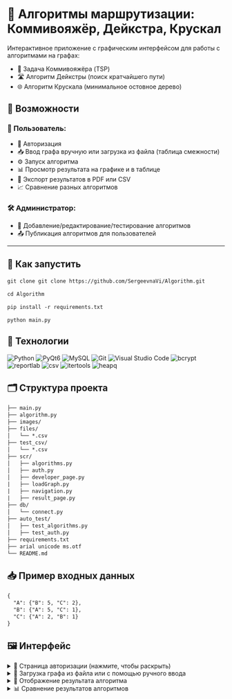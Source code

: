 # 🧠 Алгоритмы маршрутизации: Коммивояжёр, Дейкстра, Крускал

Интерактивное приложение с графическим интерфейсом для работы с алгоритмами на графах:
- 🔁 Задача Коммивояжёра (TSP)
- 🛣 Алгоритм Дейкстры (поиск кратчайшего пути)
- 🌐 Алгоритм Крускала (минимальное остовное дерево)

## 📌 Возможности

### 👤 Пользователь:
- 🔐 Авторизация
- 📥 Ввод графа вручную или загрузка из файла (таблица смежности)
- ⚙ Запуск алгоритма
- 📊 Просмотр результата на графике и в таблице
- 📁 Экспорт результатов в PDF или CSV
- 📈 Сравнение разных алгоритмов

### 🛠 Администратор:
- 🔧 Добавление/редактирование/тестирование алгоритмов
- 📤 Публикация алгоритмов для пользователей

---

## 🚀 Как запустить
```
git clone git clone https://github.com/SergeevnaVi/Algorithm.git
```
```
cd Algorithm
```
```
pip install -r requirements.txt
```
```
python main.py
```


## 🧱 Технологии

![Python](https://img.shields.io/badge/python-3670A0?style=for-the-badge&logo=python&logoColor=ffdd54)
![PyQt6](https://img.shields.io/badge/Qt-%23217346.svg?style=for-the-badge&logo=Qt&logoColor=white)
![MySQL](https://img.shields.io/badge/mysql-%2300f.svg?style=for-the-badge&logo=mysql&logoColor=white)
![Git](https://img.shields.io/badge/git-%23F05033.svg?style=for-the-badge&logo=git&logoColor=white)
![Visual Studio Code](https://img.shields.io/badge/Visual%20Studio%20Code-0078d7.svg?style=for-the-badge&logo=visual-studio-code&logoColor=white)
![bcrypt](https://img.shields.io/badge/bcrypt-%23000000.svg?style=for-the-badge&logo=python&logoColor=white)
![reportlab](https://img.shields.io/badge/reportlab-%23000000.svg?style=for-the-badge&logo=python&logoColor=white)
![csv](https://img.shields.io/badge/csv-%23000000.svg?style=for-the-badge&logo=python&logoColor=white)
![itertools](https://img.shields.io/badge/itertools-%23000000.svg?style=for-the-badge&logo=python&logoColor=white)
![heapq](https://img.shields.io/badge/heapq-%23000000.svg?style=for-the-badge&logo=python&logoColor=white)

## 🗂 Структура проекта
```
├── main.py
├── algorithm.py
├── images/
├── files/
│   └── *.csv
├── test_csv/
│   └── *.csv
├── scr/
│   ├── algorithms.py
│   ├── auth.py
│   ├── developer_page.py
|   ├── loadGraph.py
|   ├── navigation.py
|   ├── result_page.py
├── db/
│   └── connect.py
├── auto_test/
│   ├── test_algorithms.py
│   ├── test_auth.py
├── requirements.txt
├── arial unicode ms.otf
└── README.md

```
## 📥 Пример входных данных
```
{
  "A": {"B": 5, "C": 2},
  "B": {"A": 5, "C": 1},
  "C": {"A": 2, "B": 1}
}
```
## 🖼 Интерфейс
<details>
<summary> 🔐 Страница авторизации (нажмите, чтобы раскрыть)</summary>
 
[![authorization][1]][1]
 
[1]: readme_assets/authorization.png

▶️ Описание:
Пользователь или администратор вводит логин и пароль для входа в систему. Реализована проверка с использованием хэшей и подключением к базе данных MySQL.
 
</details>

<details>
<summary> 📁 Загрузка графа из файла или с помощью ручного ввода</summary>
 
[![graph_loading][3]][3]
 
[3]: readme_assets/graph_loading.png

▶️ Описание:
Пользователь может загрузить граф из .csv-файла или ввести данные вручную. Учитываются вершины, рёбра и веса, возможна настройка направленности графа.
 
</details>


<details>
<summary> 🧮 Отображение результата алгоритма</summary>
 
[![result][4]][4]
 
[4]: readme_assets/result.png

▶️ Описание:
После выполнения алгоритма (например, Дейкстры, TSP или Крускала) отображается маршрут, его длина, и визуализация графа.

</details>

<details>
<summary> 📊 Сравнение результатов алгоритмов</summary>
 
[![comparison_result][2]][2]
 
[2]: readme_assets/comparison_result.png

▶️ Описание:
После запуска алгоритмов можно сравнить их по длине пути и времени выполнения. Результаты отображаются в таблице.
 
</details>
